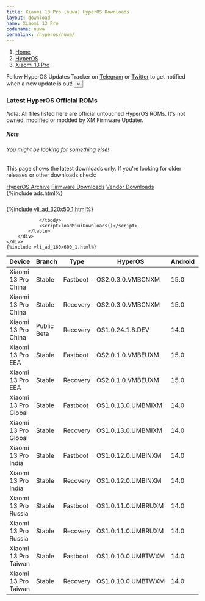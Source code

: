 ```yaml
---
title: Xiaomi 13 Pro (nuwa) HyperOS Downloads
layout: download
name: Xiaomi 13 Pro
codename: nuwa
permalink: /hyperos/nuwa/
---
```

<nav aria-label="breadcrumb">
    <ol class="breadcrumb">
        <li class="breadcrumb-item"><a href="/">Home</a></li>
        <li class="breadcrumb-item"><a href="/hyperos/">HyperOS</a></li>
        <li class="breadcrumb-item active" aria-current="page"><a href="/hyperos/nuwa/">Xiaomi 13 Pro</a></li>
    </ol>
</nav>
<div class="alert alert-primary alert-dismissible fade show" role="alert">
    Follow HyperOS Updates Tracker on <a href="https://t.me/MIUIUpdatesTracker" class="alert-link">Telegram</a>
     or <a href="https://twitter.com/MiFwUpdater" class="alert-link">Twitter</a> to get notified when a new update is out!
    <button type="button" class="close" data-dismiss="alert" aria-label="Close">
        <span aria-hidden="true">&times;</span>
    </button>
</div>

### Latest HyperOS Official ROMs
*Note*: All files listed here are official untouched HyperOS ROMs. It's not owned, modified or modded by XM Firmware Updater.
<div class="card">
  <div class="card-body">
    <h5 class="card-title">Note</h5>
    <h6 class="card-subtitle mb-2 text-muted">You might be looking for something else!</h6>
    <p class="card-text">This page shows the latest downloads only.
     If you're looking for older releases or other downloads check:</p>
    <a href="/archive/hyperos/nuwa/" class="card-link">HyperOS Archive</a>
    <a href="/firmware/nuwa/" class="card-link">Firmware Downloads</a>
    <a href="/vendor/nuwa/" class="card-link">Vendor Downloads</a>
  </div>
</div>
{%include ads.html%}
<div class="row justify-content-center">
    <div class="col-10">
        <div class="table-responsive-md" style="margin-top: 25px;">
            {%include vli_ad_320x50_1.html%}
            <table id="miui" class="display dt-responsive nowrap compact table table-striped table-hover table-sm">
                <thead class="thead-dark">
                    <tr>
                        <th data-ref="device">Device</th>
                        <th data-ref="branch">Branch</th>
                        <th data-ref="type">Type</th>
                        <th data-ref="miui">HyperOS</th>
                        <th data-ref="android">Android</th>
                        <th data-ref="size">Size</th>
                        <th data-ref="size">Date</th>
                        <th data-ref="link">Link</th>
                    </tr>
                </thead>
                <tbody>
                <tr><td>Xiaomi 13 Pro China</td><td>Stable</td><td>Fastboot</td><td>OS2.0.3.0.VMBCNXM</td><td>15.0</td><td>8.6 GB</td><td>2024-12-19</td><td><a href="/hyperos/nuwa/stable/OS2.0.3.0.VMBCNXM/">Download</a></td></tr>
<tr><td>Xiaomi 13 Pro China</td><td>Stable</td><td>Recovery</td><td>OS2.0.3.0.VMBCNXM</td><td>15.0</td><td>6.8 GB</td><td>2024-12-22</td><td><a href="/hyperos/nuwa/stable/OS2.0.3.0.VMBCNXM/">Download</a></td></tr>
<tr><td>Xiaomi 13 Pro China</td><td>Public Beta</td><td>Recovery</td><td>OS1.0.24.1.8.DEV</td><td>14.0</td><td>6.5 GB</td><td>2024-01-12</td><td><a href="/hyperos/nuwa/public beta/OS1.0.24.1.8.DEV/">Download</a></td></tr>
<tr><td>Xiaomi 13 Pro EEA</td><td>Stable</td><td>Fastboot</td><td>OS2.0.1.0.VMBEUXM</td><td>15.0</td><td>6.8 GB</td><td>2024-12-23</td><td><a href="/hyperos/nuwa/stable/OS2.0.1.0.VMBEUXM/">Download</a></td></tr>
<tr><td>Xiaomi 13 Pro EEA</td><td>Stable</td><td>Recovery</td><td>OS2.0.1.0.VMBEUXM</td><td>15.0</td><td>6.2 GB</td><td>2024-12-27</td><td><a href="/hyperos/nuwa/stable/OS2.0.1.0.VMBEUXM/">Download</a></td></tr>
<tr><td>Xiaomi 13 Pro Global</td><td>Stable</td><td>Fastboot</td><td>OS1.0.13.0.UMBMIXM</td><td>14.0</td><td>7.6 GB</td><td>2024-12-20</td><td><a href="/hyperos/nuwa/stable/OS1.0.13.0.UMBMIXM/">Download</a></td></tr>
<tr><td>Xiaomi 13 Pro Global</td><td>Stable</td><td>Recovery</td><td>OS1.0.13.0.UMBMIXM</td><td>14.0</td><td>5.8 GB</td><td>2025-01-02</td><td><a href="/hyperos/nuwa/stable/OS1.0.13.0.UMBMIXM/">Download</a></td></tr>
<tr><td>Xiaomi 13 Pro India</td><td>Stable</td><td>Fastboot</td><td>OS1.0.12.0.UMBINXM</td><td>14.0</td><td>6.4 GB</td><td>2024-12-20</td><td><a href="/hyperos/nuwa/stable/OS1.0.12.0.UMBINXM/">Download</a></td></tr>
<tr><td>Xiaomi 13 Pro India</td><td>Stable</td><td>Recovery</td><td>OS1.0.12.0.UMBINXM</td><td>14.0</td><td>5.7 GB</td><td>2025-01-02</td><td><a href="/hyperos/nuwa/stable/OS1.0.12.0.UMBINXM/">Download</a></td></tr>
<tr><td>Xiaomi 13 Pro Russia</td><td>Stable</td><td>Fastboot</td><td>OS1.0.11.0.UMBRUXM</td><td>14.0</td><td>7.6 GB</td><td>2024-12-20</td><td><a href="/hyperos/nuwa/stable/OS1.0.11.0.UMBRUXM/">Download</a></td></tr>
<tr><td>Xiaomi 13 Pro Russia</td><td>Stable</td><td>Recovery</td><td>OS1.0.11.0.UMBRUXM</td><td>14.0</td><td>5.8 GB</td><td>2025-01-02</td><td><a href="/hyperos/nuwa/stable/OS1.0.11.0.UMBRUXM/">Download</a></td></tr>
<tr><td>Xiaomi 13 Pro Taiwan</td><td>Stable</td><td>Fastboot</td><td>OS1.0.10.0.UMBTWXM</td><td>14.0</td><td>6.6 GB</td><td>2024-11-21</td><td><a href="/hyperos/nuwa/stable/OS1.0.10.0.UMBTWXM/">Download</a></td></tr>
<tr><td>Xiaomi 13 Pro Taiwan</td><td>Stable</td><td>Recovery</td><td>OS1.0.10.0.UMBTWXM</td><td>14.0</td><td>5.7 GB</td><td>2024-11-29</td><td><a href="/hyperos/nuwa/stable/OS1.0.10.0.UMBTWXM/">Download</a></td></tr>

                </tbody>
                <script>loadMiuiDownloads()</script>
            </table>
        </div>
    </div>
    {%include vli_ad_160x600_1.html%}
</div>
